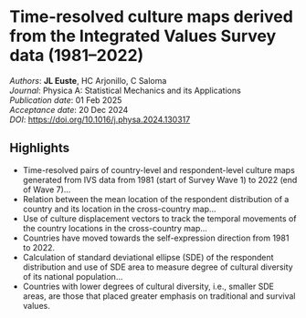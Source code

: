 # Time-resolved culture maps derived from the Integrated Values Survey data (1981–2022)

_Authors_: **JL Euste**, HC Arjonillo, C Saloma <br>
_Journal_: Physica A: Statistical Mechanics and its Applications <br>
_Publication date_: 01 Feb 2025 <br>
_Acceptance date_: 20 Dec 2024 <br>
_DOI_: https://doi.org/10.1016/j.physa.2024.130317 <br>



## Highlights
- Time-resolved pairs of country-level and respondent-level culture maps generated from
IVS data from 1981 (start of Survey Wave 1) to 2022 (end of Wave 7)...
- Relation between the mean location of the respondent distribution of a country and its
location in the cross-country map...
- Use of culture displacement vectors to track the temporal movements of the country
locations in the cross-country map...
- Countries have moved towards the self-expression direction from 1981 to 2022.
- Calculation of standard deviational ellipse (SDE) of the respondent distribution and use of SDE area to measure degree of cultural diversity of its national population...
- Countries with lower degrees of cultural diversity, i.e., smaller SDE areas, are those that
placed greater emphasis on traditional and survival values.
